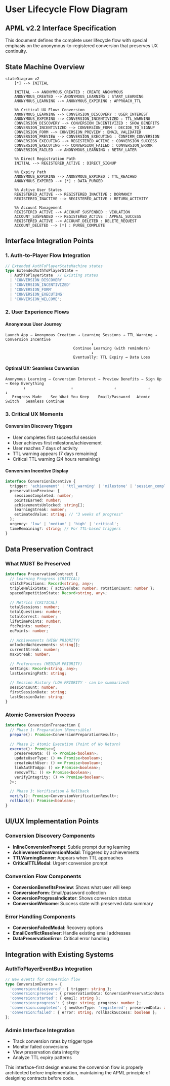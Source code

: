 # User Lifecycle Flow Diagram
## APML v2.2 Interface Specification

This document defines the complete user lifecycle flow with special emphasis on the anonymous-to-registered conversion that preserves UX continuity.

## State Machine Overview

```mermaid
stateDiagram-v2
    [*] --> INITIAL
    
    INITIAL --> ANONYMOUS_CREATED : CREATE_ANONYMOUS
    ANONYMOUS_CREATED --> ANONYMOUS_LEARNING : START_LEARNING
    ANONYMOUS_LEARNING --> ANONYMOUS_EXPIRING : APPROACH_TTL
    
    %% Critical UX Flow: Conversion
    ANONYMOUS_LEARNING --> CONVERSION_DISCOVERY : USER_INTEREST
    ANONYMOUS_EXPIRING --> CONVERSION_INCENTIVIZED : TTL_WARNING
    CONVERSION_DISCOVERY --> CONVERSION_INCENTIVIZED : SHOW_BENEFITS
    CONVERSION_INCENTIVIZED --> CONVERSION_FORM : DECIDE_TO_SIGNUP
    CONVERSION_FORM --> CONVERSION_PREVIEW : EMAIL_VALIDATED
    CONVERSION_PREVIEW --> CONVERSION_EXECUTING : CONFIRM_CONVERSION
    CONVERSION_EXECUTING --> REGISTERED_ACTIVE : CONVERSION_SUCCESS
    CONVERSION_EXECUTING --> CONVERSION_FAILED : CONVERSION_ERROR
    CONVERSION_FAILED --> ANONYMOUS_LEARNING : RETRY_LATER
    
    %% Direct Registration Path
    INITIAL --> REGISTERED_ACTIVE : DIRECT_SIGNUP
    
    %% Expiry Path
    ANONYMOUS_EXPIRING --> ANONYMOUS_EXPIRED : TTL_REACHED
    ANONYMOUS_EXPIRED --> [*] : DATA_PURGED
    
    %% Active User States
    REGISTERED_ACTIVE --> REGISTERED_INACTIVE : DORMANCY
    REGISTERED_INACTIVE --> REGISTERED_ACTIVE : RETURN_ACTIVITY
    
    %% Account Management
    REGISTERED_ACTIVE --> ACCOUNT_SUSPENDED : VIOLATION
    ACCOUNT_SUSPENDED --> REGISTERED_ACTIVE : APPEAL_SUCCESS
    REGISTERED_ACTIVE --> ACCOUNT_DELETED : DELETE_REQUEST
    ACCOUNT_DELETED --> [*] : PURGE_COMPLETE
```

## Interface Integration Points

### 1. Auth-to-Player Flow Integration
```typescript
// Extended AuthToPlayerStateMachine states
type ExtendedAuthToPlayerState = 
  | AuthToPlayerState  // Existing states
  | 'CONVERSION_DISCOVERY'
  | 'CONVERSION_INCENTIVIZED' 
  | 'CONVERSION_FORM'
  | 'CONVERSION_EXECUTING'
  | 'CONVERSION_WELCOME';
```

### 2. User Experience Flows

#### Anonymous User Journey
```
Launch App → Anonymous Creation → Learning Sessions → TTL Warning → Conversion Incentive
                                      ↓
                              Continue Learning (with reminders)
                                      ↓
                              Eventually: TTL Expiry → Data Loss
```

#### Optimal UX: Seamless Conversion
```
Anonymous Learning → Conversion Interest → Preview Benefits → Sign Up → Keep Everything
        ↓                    ↓                  ↓              ↓            ↓
   Progress Made    See What You Keep    Email/Password   Atomic Switch   Seamless Continue
```

### 3. Critical UX Moments

#### Conversion Discovery Triggers
- User completes first successful session
- User achieves first milestone/achievement  
- User reaches 7 days of activity
- TTL warning appears (7 days remaining)
- Critical TTL warning (24 hours remaining)

#### Conversion Incentive Display
```typescript
interface ConversionIncentive {
  trigger: 'achievement' | 'ttl_warning' | 'milestone' | 'session_complete';
  preservationPreview: {
    sessionsCompleted: number;
    pointsEarned: number;
    achievementsUnlocked: string[];
    learningStreak: number;
    estimatedValue: string; // "3 weeks of progress"
  };
  urgency: 'low' | 'medium' | 'high' | 'critical';
  timeRemaining?: string; // For TTL-based triggers
}
```

## Data Preservation Contract

### What MUST Be Preserved
```typescript
interface PreservationContract {
  // Learning Progress (CRITICAL)
  stitchPositions: Record<string, any>;
  tripleHelixState: { activeTube: number; rotationCount: number };
  spacedRepetitionState: Record<string, any>;
  
  // Metrics (CRITICAL) 
  totalSessions: number;
  totalQuestions: number;
  totalCorrect: number;
  lifetimePoints: number;
  ftcPoints: number;
  ecPoints: number;
  
  // Achievements (HIGH PRIORITY)
  unlockedAchievements: string[];
  currentStreak: number;
  maxStreak: number;
  
  // Preferences (MEDIUM PRIORITY)
  settings: Record<string, any>;
  lastLearningPath: string;
  
  // Session History (LOW PRIORITY - can be summarized)
  sessionCount: number;
  firstSessionDate: string;
  lastSessionDate: string;
}
```

### Atomic Conversion Process
```typescript
interface ConversionTransaction {
  // Phase 1: Preparation (Reversible)
  prepare(): Promise<ConversionPreparationResult>;
  
  // Phase 2: Atomic Execution (Point of No Return)
  execute(): Promise<{
    preserveData: () => Promise<boolean>;
    updateUserType: () => Promise<boolean>;
    createAuthUser: () => Promise<boolean>;
    linkAuthToApp: () => Promise<boolean>;
    removeTTL: () => Promise<boolean>;
    verifyIntegrity: () => Promise<boolean>;
  }>;
  
  // Phase 3: Verification & Rollback
  verify(): Promise<ConversionVerificationResult>;
  rollback(): Promise<boolean>;
}
```

## UI/UX Implementation Points

### Conversion Discovery Components
- **InlineConversionPrompt**: Subtle prompt during learning
- **AchievementConversionModal**: Triggered by achievements
- **TTLWarningBanner**: Appears when TTL approaches
- **CriticalTTLModal**: Urgent conversion prompt

### Conversion Flow Components  
- **ConversionBenefitsPreview**: Shows what user will keep
- **ConversionForm**: Email/password collection
- **ConversionProgressIndicator**: Shows conversion status
- **ConversionWelcome**: Success state with preserved data summary

### Error Handling Components
- **ConversionFailedModal**: Recovery options
- **EmailConflictResolver**: Handle existing email addresses
- **DataPreservationError**: Critical error handling

## Integration with Existing Systems

### AuthToPlayerEventBus Integration
```typescript
// New events for conversion flow
type ConversionEvents = {
  'conversion:discovered': { trigger: string };
  'conversion:preview': { preservationData: ConversionPreservationData };
  'conversion:started': { email: string };
  'conversion:progress': { step: string; progress: number };
  'conversion:completed': { newUserType: 'registered'; preservedData: any };
  'conversion:failed': { error: string; rollbackSuccess: boolean };
};
```

### Admin Interface Integration
- Track conversion rates by trigger type
- Monitor failed conversions
- View preservation data integrity
- Analyze TTL expiry patterns

This interface-first design ensures the conversion flow is properly architected before implementation, maintaining the APML principle of designing contracts before code.